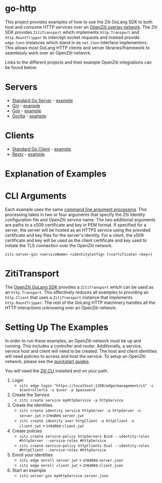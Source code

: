 # go-http

This project provides examples of how to use the Ziti GoLang SDK to both host and consume HTTP services over an
[OpenZiti overlay network](https://github.com/openziti/ziti). The Ziti SDK provides `ZitiTransport` which 
implements `http.Transport` and `http.RountTripper` to intercept socket requests and instead provide 
`edge.Conn` instances which stand in as `net.Conn` interface implementors. This allows most GoLang HTTP clients 
and server libraries/framework to seamlessly work over an OpenZiti network.

Links to the different projects and their example OpenZiti integrations can be found below.

# Servers

- [Standard Go Server](https://pkg.go.dev/net/http) - [example](./cmd/ziti-server-go/main.go)
- [Gin](https://github.com/gin-gonic/gin) - [example](./cmd/ziti-server-gin/main.go)
- [Goji](https://github.com/goji/goji) - [example](./cmd/ziti-server-goji/main.go)
- [Gorilla](https://github.com/gorilla/mux) - [example](./cmd/ziti-server-gorilla/main.go)

# Clients

- [Standard Go Client](https://pkg.go.dev/net/http) - [example](./cmd/ziti-client-go/main.go)
- [Resty](https://github.com/go-resty/resty) - [example](./cmd/ziti-client-resty/main.go)


# Explanation of Examples

# CLI Arguments

Each example uses the same [command line argument processing](./cmd/args.go). This processing takes in two
or four arguments that specify the Ziti Identity configuration file and OpenZiti service name. The two
additional arguments are paths to a x509 certificate and key in PEM format. If specified for a server,
the server will be hosted as an HTTPS service using the provided certificate and key files for the server's
identity. For a client, the x509 certificate and key will be used as the client certificate and key used to
initiate the TLS connection over the OpenZiti network.

`ziti-server-gin <serviceName> <identityConfig> [<certificate> <key>]`

# ZitiTransport

The [OpenZiti GoLang SDK](https://github.com/openziti/sdk-golang) provides a `ZitiTransport` which can be used
as an `http.Transport`. This effectively reduces all examples to providing an `http.Client` that uses a
`ZitiTransport` instance that implements `http.RountTripper`. The rest of the GoLang HTTP machinery handles all
the HTTP interactions unknowing over an OpenZiti network.

# Setting Up The Examples

In order to run these examples, an OpenZiti network must be up and running. This includes a controller and router.
Additionally, a service, service host and client will need to be created. The host and client identities will need
policies to access and host the service. To setup an OpenZiti network, please see the 
[quickstart guides](https://openziti.github.io/ziti/quickstarts/quickstart-overview.html).

You will need the [Ziti CLI](https://github.com/openziti/ziti/cmd/ziti) installed and on your path.

1) Login 
    - `ziti edge login "https://localhost:1280/edge/management/v1" -c $controllerCa -u $user -p $password`
2) Create the Service
    - `ziti create service myHttpService -a httpService`
3) Create the identities
    - `ziti create identity service httpServer -a httpServer -o server.jwt` > creates `server.jwt`
    - `ziti create identity user httpClient -a httpClient -o client.jwt` > creates `client.jwt`
4) Create policies
    - `ziti create service-policy httpServers Bind --identity-roles #httpServer --service-roles #httpService`
    - `ziti create service-policy httpClients Dial --identity-roles #httpClient --service-roles #httpService`
6) Enroll your identities
    - `ziti edge enroll server.jwt` > creates `server.json`
    - `ziti edge enroll client.jwt` > creates `client.json`
7) Start an example
    - `ziti-server-gin myHttpService server.json`
